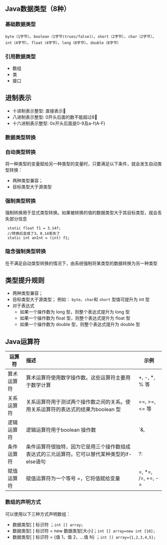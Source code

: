 ## Java数据类型（8种）

### 基础数据类型

`byte（1字节）`、`boolean（1字节(trues/false)）`、`short（2字节）`、`char（2字节）`、
`int（4字节）`、`float（4字节）`、`long（8字节）`、`double（8字节）`

### 引用数据类型
- 数组
- 类
- 接口

## 进制表示

- 十进制表示整型:    直接表示  
- 八进制表示整型:    0开头后面的数不能超过8  
- 十六进制表示整型:  0x开头后面是0-9及a-f(A-F)


### 数据类型转换
### 自动类型转换
将一种类型的变量赋给另一种类型的变量时，只要满足以下条件，就会发生自动类型转换：
- 两种类型兼容；
- 目标类型大于源类型

### 强制类型转换
强制转换用于显式类型转换。如果被转换的值的数据类型大于其目标类型，就会丢失部分信息
```
 static float f1 = 3.14f;
 //转换后变成了3，0.14丢失了
 static int anInt = (int) f1;
```

### 隐含强制类型转换
在不满足自动类型转换的情况下，由系统强制将某类型的数据转换为另一种类型

## 类型提升规则
- 两种类型兼容；
- 目标类型大于源类型；
     例如： `byte`、`char`和 `short` 型值可提升为 int 型
- 对于表达式
    - 如果一个操作数为 long 型，则整个表达式提升为 long 型
    - 如果一个操作数为 float 型，则整个表达式提升为 float 型
    - 如果一个操作数为 double 型，则整个表达式提升为 double 型


## Java运算符

| 运算符     | 描述                                                         | 示例              |
| ---------- | :----------------------------------------------------------- | ----------------- |
| 算术运算符 | 算术运算符使用数字操作数。这些运算符主要用于数学计算         | +, -, *, % 等     |
| 关系运算符 | 关系运算符用于测试两个操作数之间的关系。使用关系运算符的表达式的结果为boolean 型 | ==, >=, <= 等     |
| 逻辑运算符 | 逻辑运算符用于boolean 操作数                                 | `&, |, ^,&&,||,!  等`  |, ^,&&,||,!  等                 |
| 条件运算符 | 条件运算符很独特，因为它是用三个操作数组成表达式的三元运算符。它可以替代某种类型的if-else语句 | ?:                |
| 赋值运算符 | 赋值运算符为一个等号 =，它将值赋给变量                       | =, *=, /=, +=, -= |

### 数组的声明方式
可以使用以下三种方式声明数组：
- 数据类型[ ]  标识符 ；`int [] array;`
- 数据类型[ ]  标识符 = new 数据类型[大小]；`int [] array=new int [10];`
- 数据类型[ ]  标识符 = {值 1，值 2，…值 N} ；`int [] array={1,2,3,4,5};`
